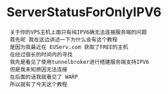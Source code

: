 # ServerStatusForOnlyIPV6
     关于你的VPS主机上面只有纯IPV6确无法连接服务端的问题
     首先呢 我在这边讲述一下为什么会有这个教程
     是因为我最近在 EUServ.com 获取了FREE的主机
     在经过很长的时间内的寻找
     我先是看见了使用tunnelbroker进行搭建服务端支持IPV6
     但是我未知原因无法连接
     在后面的话我就看见了 WARP
     所以就有了今天这个教程

